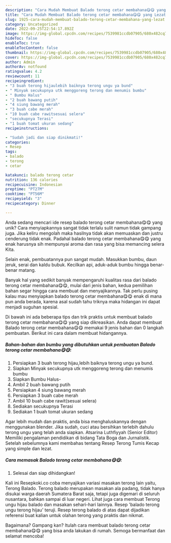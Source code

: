 ```yaml
---
description: "Cara Mudah Membuat Balado terong cetar membahana😋😋 yang Lezat"
title: "Cara Mudah Membuat Balado terong cetar membahana😋😋 yang Lezat"
slug: 1925-cara-mudah-membuat-balado-terong-cetar-membahana-yang-lezat
category: Uncategorized
date: 2022-09-25T22:54:17.892Z
image: https://img-global.cpcdn.com/recipes/7539981ccdb07905/680x482cq70/balado-terong-cetar-membahana-foto-resep-utama.jpg
hideToc: false
enableToc: true
enableTocContent: false
thumbnail: https://img-global.cpcdn.com/recipes/7539981ccdb07905/680x482cq70/balado-terong-cetar-membahana-foto-resep-utama.jpg
cover: https://img-global.cpcdn.com/recipes/7539981ccdb07905/680x482cq70/balado-terong-cetar-membahana-foto-resep-utama.jpg
author: Admin
authorAv: notfound
ratingvalue: 4.2
reviewcount: 11
recipeingredient:
- "3 buah terong hijaulebih baiknya terong ungu ya bund"
- " Minyak secukupnya utk menggoreng terong dan menumis bumbu"
- " Bumbu Halus"
- "2 buah bawang putih"
- "4 siung bawang merah"
- "3 buah cabe merah"
- "10 buah cabe rawitsesuai selera"
- "secukupnya Terasi"
- "1 buah tomat ukuran sedang"
recipeinstructions:

- "Sudah jadi dan siap dinikmati!"
categories:
- Resep
tags:
- balado
- terong
- cetar

katakunci: balado terong cetar 
nutrition: 136 calories
recipecuisine: Indonesian
preptime: "PT27M"
cooktime: "PT56M"
recipeyield: "3"
recipecategory: Dinner

---
```





Anda sedang mencari ide resep balado terong cetar membahana😋😋 yang unik? Cara menyiapkannya sangat tidak terlalu sulit namun tidak gampang juga. Jika keliru mengolah maka hasilnya tidak akan memuaskan dan justru cenderung tidak enak. Padahal balado terong cetar membahana😋😋 yang enak harusnya sih mempunyai aroma dan rasa yang bisa memancing selera Kita.





Selain enak, pembuatannya pun sangat mudah. Masukkan bumbu, daun jeruk, serai dan kaldu bubuk. Kecilkan api, aduk-aduk bumbu hingga benar-benar matang.

Banyak hal yang sedikit banyak mempengaruhi kualitas rasa dari balado terong cetar membahana😋😋, mulai dari jenis bahan, kedua pemilihan bahan segar hingga cara membuat dan menyajikannya. Tak perlu pusing kalau mau menyiapkan balado terong cetar membahana😋😋 enak di mana pun anda berada, karena asal sudah tahu triknya maka hidangan ini dapat menjadi suguhan spesial.






Di bawah ini ada beberapa tips dan trik praktis untuk membuat balado terong cetar membahana😋😋 yang siap dikreasikan. Anda dapat membuat Balado terong cetar membahana😋😋 memakai 9 jenis bahan dan 0 langkah pembuatan. Berikut ini cara dalam membuat hidangannya.

<!--inarticleads1-->

##### Bahan-bahan dan bumbu yang dibutuhkan untuk pembuatan Balado terong cetar membahana😋😋:

1. Persiapkan 3 buah terong hijau,lebih baiknya terong ungu ya bund.
1. Siapkan  Minyak secukupnya utk menggoreng terong dan menumis bumbu
1. Siapkan  Bumbu Halus-
1. Ambil 2 buah bawang putih
1. Persiapkan 4 siung bawang merah
1. Persiapkan 3 buah cabe merah
1. Ambil 10 buah cabe rawit(sesuai selera)
1. Sediakan secukupnya Terasi
1. Sediakan 1 buah tomat ukuran sedang


Agar lebih mudah dan praktis, anda bisa menghaluskannya dengan menggunakan blender. Jika sudah, cuci atau bersihkan terlebih dahulu terong ungu yang telah anda siapkan. Atsarina Luthfiyyah (Senior Editor) Memiliki pengalaman pendidikan di bidang Tata Boga dan Jurnalistik. Setelah sebelumnya kami membahas tentang Resep Terong Tumis Kecap yang simple dan lezat. 

<!--inarticleads2-->

##### Cara memasak Balado terong cetar membahana😋😋:


1. Selesai dan siap dihidangkan!

Kali ini Resepkoki.co coba menyajikan variasi masakan terong lain yaitu, Terong Balado. Terong balado merupakan masakan ala padang, tidak hanya disukai warga daerah Sumatera Barat saja, tetapi juga digemari di seluruh nusantara, bahkan sampai di luar negeri. Lihat juga cara membuat Terong ungu hijau balado dan masakan sehari-hari lainnya. Resep &#39;balado terong ungu terong hijau&#39; teruji. Resep terong balado di atas dapat dijadikan referensi buat kalian untuk olahan terong yang praktis dan nikmat. 

Bagaimana? Gampang kan? Itulah cara membuat balado terong cetar membahana😋😋 yang bisa anda lakukan di rumah. Semoga bermanfaat dan selamat mencoba!
